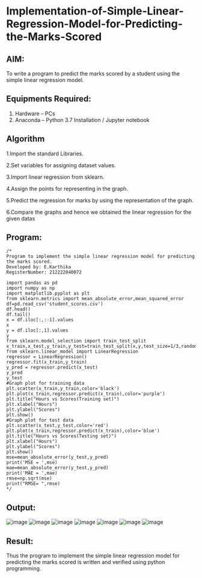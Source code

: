 # Implementation-of-Simple-Linear-Regression-Model-for-Predicting-the-Marks-Scored

## AIM:
To write a program to predict the marks scored by a student using the simple linear regression model.

## Equipments Required:
1. Hardware – PCs
2. Anaconda – Python 3.7 Installation / Jupyter notebook

## Algorithm
 
1.Import the standard Libraries.

2.Set variables for assigning dataset values.

3.Import linear regression from sklearn.

4.Assign the points for representing in the graph.

5.Predict the regression for marks by using the representation of the graph.

6.Compare the graphs and hence we obtained the linear regression for the given datas

## Program:
```
/*
Program to implement the simple linear regression model for predicting the marks scored.
Developed by: E.Karthika
RegisterNumber: 212222040072

import pandas as pd
import numpy as np
import matplotlib.pyplot as plt
from sklearn.metrics import mean_absolute_error,mean_squared_error
df=pd.read_csv('student_scores.csv')
df.head()
df.tail()
x = df.iloc[:,:-1].values
x
y = df.iloc[:,1].values
y
from sklearn.model_selection import train_test_split
x_train,x_test,y_train,y_test=train_test_split(x,y,test_size=1/3,random_state=0)
from sklearn.linear_model import LinearRegression
regressor = LinearRegression()
regressor.fit(x_train,y_train)
y_pred = regressor.predict(x_test)
y_pred
y_test
#Graph plot for training data
plt.scatter(x_train,y_train,color='black')
plt.plot(x_train,regressor.predict(x_train),color='purple')
plt.title("Hours vs Scores(Training set)")
plt.xlabel("Hours")
plt.ylabel("Scores")
plt.show()
#Graph plot for test data
plt.scatter(x_test,y_test,color='red')
plt.plot(x_train,regressor.predict(x_train),color='blue')
plt.title("Hours vs Scores(Testing set)")
plt.xlabel("Hours")
plt.ylabel("Scores")
plt.show()
mse=mean_absolute_error(y_test,y_pred)
print('MSE = ',mse)
mae=mean_absolute_error(y_test,y_pred)
print('MAE = ',mae)
rmse=np.sqrt(mse)
print("RMSE= ",rmse)
*/
```

## Output:
![image](https://github.com/karthika28112004/Implementation-of-Simple-Linear-Regression-Model-for-Predicting-the-Marks-Scored/assets/128035087/fd0bd50d-1fef-486f-90be-4924b379a608)
![image](https://github.com/karthika28112004/Implementation-of-Simple-Linear-Regression-Model-for-Predicting-the-Marks-Scored/assets/128035087/e3297189-6b0f-4ed8-9926-ef8282fde70f)
![image](https://github.com/karthika28112004/Implementation-of-Simple-Linear-Regression-Model-for-Predicting-the-Marks-Scored/assets/128035087/c244284c-72ed-4540-8090-c6fe77980006)
![image](https://github.com/karthika28112004/Implementation-of-Simple-Linear-Regression-Model-for-Predicting-the-Marks-Scored/assets/128035087/cebf8b29-7828-40d2-aeda-eb251916f7c1)
![image](https://github.com/karthika28112004/Implementation-of-Simple-Linear-Regression-Model-for-Predicting-the-Marks-Scored/assets/128035087/e62303bd-f373-49c5-9480-64561640a280)
![image](https://github.com/karthika28112004/Implementation-of-Simple-Linear-Regression-Model-for-Predicting-the-Marks-Scored/assets/128035087/5886364a-0bbe-4fb8-be6b-c5aa7b8c077b)
![image](https://github.com/karthika28112004/Implementation-of-Simple-Linear-Regression-Model-for-Predicting-the-Marks-Scored/assets/128035087/5d8aacd7-efbf-41a8-a2a5-a478e4e5cdc7)



## Result:
Thus the program to implement the simple linear regression model for predicting the marks scored is written and verified using python programming.
